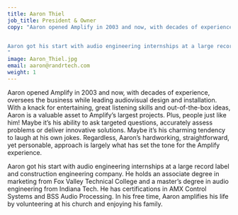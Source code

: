 ```yaml
---
title: Aaron Thiel
job_title: President & Owner
copy: "Aaron opened Amplify in 2003 and now, with decades of experience, oversees the business while leading audiovisual design and installation. With a knack for entertaining, great listening skills and out-of-the-box ideas, Aaron is a valuable asset to Amplify’s largest projects. Plus, people just like him! Maybe it’s his ability to ask targeted questions, accurately assess problems or deliver innovative solutions. Maybe it’s his charming tendency to laugh at his own jokes. Regardless, Aaron’s hardworking, straightforward, yet personable, approach is largely what has set the tone for the Amplify experience. 


Aaron got his start with audio engineering internships at a large record label and construction engineering company. He holds an associate degree in marketing from Fox Valley Technical College and a master’s degree in audio engineering from Indiana Tech. He has certifications in AMX Control Systems and BSS Audio Processing. In his free time, Aaron amplifies his life by volunteering at his church and enjoying his family.
"
image: Aaron_Thiel.jpg
email: aaron@randrtech.com
weight: 1
---
```


Aaron opened Amplify in 2003 and now, with decades of experience, oversees the business while leading audiovisual design and installation. With a knack for entertaining, great listening skills and out-of-the-box ideas, Aaron is a valuable asset to Amplify’s largest projects. Plus, people just like him! Maybe it’s his ability to ask targeted questions, accurately assess problems or deliver innovative solutions. Maybe it’s his charming tendency to laugh at his own jokes. Regardless, Aaron’s hardworking, straightforward, yet personable, approach is largely what has set the tone for the Amplify experience.

Aaron got his start with audio engineering internships at a large record label and construction engineering company. He holds an associate degree in marketing from Fox Valley Technical College and a master’s degree in audio engineering from Indiana Tech. He has certifications in AMX Control Systems and BSS Audio Processing. In his free time, Aaron amplifies his life by volunteering at his church and enjoying his family.
